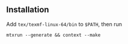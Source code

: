 ## Installation

Add `tex/texmf-linux-64/bin` to `$PATH`, then run
```
mtxrun --generate && context --make
```